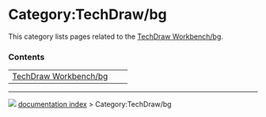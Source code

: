 # Category:TechDraw/bg
This category lists pages related to the [TechDraw Workbench/bg](TechDraw_Workbench/bg.md).

### Contents

|     |     |     |
| --- | --- | --- |
| [TechDraw Workbench/bg](TechDraw_Workbench/bg.md) |



---
![](images/Button_right.svg) [documentation index](../README.md) > Category:TechDraw/bg
